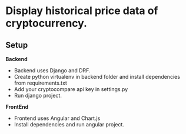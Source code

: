 # Display historical price data of cryptocurrency.

## Setup
**Backend**
- Backend uses Django and DRF.
- Create python virtualenv in backend folder and install dependencies from requirements.txt
- Add your cryptocompare api key in settings.py
- Run django project.

**FrontEnd**
- Frontend uses Angular and Chart.js
- Install dependencies and run angular project.


